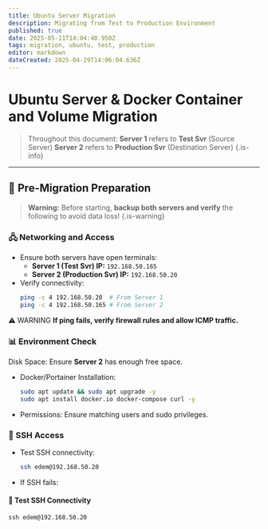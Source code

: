 ```yaml
---
title: Ubuntu Server Migration 
description: Migrating from Test to Production Environment
published: true
date: 2025-05-11T14:04:40.950Z
tags: migration, ubuntu, test, production
editor: markdown
dateCreated: 2025-04-29T14:06:04.636Z
---
```


# Ubuntu Server & Docker Container and Volume Migration

> Throughout this document:
**Server 1** refers to **Test Svr** (Source Server)
**Server 2** refers to **Production Svr** (Destination Server)
{.is-info}


---

## 📌 Pre-Migration Preparation

> **Warning:** Before starting, **backup both servers and verify** the following to avoid data loss!
{.is-warning}

### 🖧 Networking and Access
- Ensure both servers have open terminals:
  - **Server 1 (Test Svr) IP:** `192.168.50.165`
  - **Server 2 (Production Svr) IP:** `192.168.50.20`
- Verify connectivity:
  ```sh
  ping -c 4 192.168.50.20  # From Server 1
  ping -c 4 192.168.50.165 # From Server 2
⚠️ WARNING
**If ping fails, verify firewall rules and allow ICMP traffic.**

### 📊 Environment Check

Disk Space: Ensure **Server 2** has enough free space.

- Docker/Portainer Installation:
  ```sh
  sudo apt update && sudo apt upgrade -y
  sudo apt install docker.io docker-compose curl -y
  
-	Permissions: Ensure matching users and sudo privileges.

### 🔐 SSH Access
- Test SSH connectivity:
  ```sh
  ssh edem@192.168.50.20
  
 -	If SSH fails:
#### 🔐 Test SSH Connectivity
```plaintext
ssh edem@192.168.50.20

